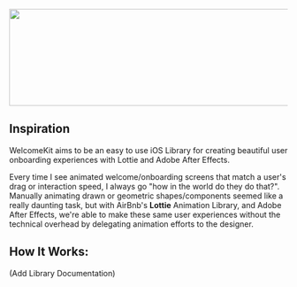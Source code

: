 <p align="center">
  <img width="549" height="175" src="http://tinyimg.io/i/5uu7IFf.png"><br>
</p>

## Inspiration
WelcomeKit aims to be an easy to use iOS Library for creating beautiful user onboarding experiences with Lottie and Adobe After Effects.

Every time I see animated welcome/onboarding screens that match a user's drag or interaction speed, I always go "how in the world do they do that?". Manually animating drawn or geometric shapes/components seemed like a really daunting task, but with AirBnb's <a href="https://github.com/airbnb/lottie-ios" style="text-decoration: none"><b>Lottie</b></a> Animation Library, and Adobe After Effects, we're able to make these same user experiences without the technical overhead by delegating animation efforts to the designer.

## How It Works:
(Add Library Documentation)
